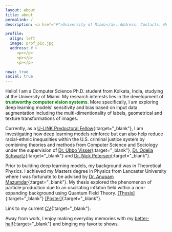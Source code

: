 ```yaml
---
layout: about
title: about
permalink: /
description: <a href="#">University of Miami</a>. Address. Contacts. Moto. Etc.

profile:
  align: left
  image: prof_pic.jpg
  address: # >
     <p></p>
     <p></p>
     <p></p>

news: true
social: true
---
```


Hello! I am a Computer Science Ph.D. student from Kolkata, India, studying at the University of Miami. My research interests lies in the development of <span style="color:green">**trustworthy computer vision systems**</span>. More specifically, I am exploring deep learning models' sensitivity and bias based on input data augmentation including the multi-dimentionality of labels, geometrical and texture transformations of images.

Currently, as a [U-LINK Predoctoral Fellow](https://news.miami.edu/stories/2019/07/ambassadors-for-interdisciplinary-research.html){:target="\_blank"}, I am investigating how deep learning models reinforce but can also help reduce racial-ethnic inequalities within the U.S. criminal justice system by combining theories and methods from Computer Science and Sociology under the supervision of [Dr. Ubbo Visser](https://www.cs.miami.edu/home/visser/){:target="\_blank"}, [Dr. Odelia Schwartz](https://www.odeliaschwartz.com/){:target="\_blank"} and [Dr. Nick Petersen](https://people.miami.edu/profile/nxp161@miami.edu#panelCareer){:target="\_blank"}.

Prior to building deep learning models, my background was in Theoretical Physics. I achieved my Masters degree in Physics from Lancaster University where I was fortunate to be advised by [Dr. Anupam Mazumdar](https://www.rug.nl/staff/anupam.mazumdar/){:target="\_blank"}. My thesis explored the phenomenon of particle production due to an oscillating inflaton field within a non-expanding background using Quantum Field Theory. [[Thesis]](assets/pdf/MPhys_thesis.pdf){:target="\_blank"} [[Poster]](assets/pdf/MPhys_poster.pdf){:target="\_blank"}.

Link to my current [CV](assets/pdf/rkd_cv_15Sept20.pdf){:target="\_blank"}.

Away from work, I enjoy making everyday memories with my [better-half](https://sdutta-41.github.io){:target="\_blank"} and binging my favorite shows.  

<!-- Put your address / P.O. box / other info right below your picture. You can also disable any these elements by editing `profile` property of the YAML header of your `_pages/about.md`. Edit `_bibliography/papers.bib` and Jekyll will render your [publications page](/al-folio/publications/) automatically. -->

<!-- Link to your social media connections, too. This theme is set up to use [Font Awesome icons](http://fortawesome.github.io/Font-Awesome/){:target="\_blank"} and [Academicons](https://jpswalsh.github.io/academicons/){:target="\_blank"}, like the ones below. Add your Facebook, Twitter, LinkedIn, Google Scholar, or just disable all of them. -->
